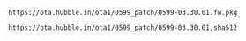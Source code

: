 `https://ota.hubble.in/ota1/0599_patch/0599-03.30.01.fw.pkg`

`https://ota.hubble.in/ota1/0599_patch/0599-03.30.01.sha512`
